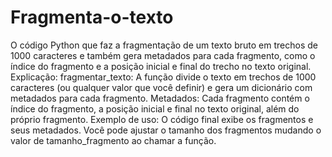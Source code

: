 # Fragmenta-o-texto
O código Python que faz a fragmentação de um texto bruto em trechos de 1000 caracteres e também gera metadados para cada fragmento, como o índice do fragmento e a posição inicial e final do trecho no texto original.
Explicação:
fragmentar_texto: A função divide o texto em trechos de 1000 caracteres (ou qualquer valor que você definir) e gera um dicionário com metadados para cada fragmento.
Metadados: Cada fragmento contém o índice do fragmento, a posição inicial e final no texto original, além do próprio fragmento.
Exemplo de uso: O código final exibe os fragmentos e seus metadados.
Você pode ajustar o tamanho dos fragmentos mudando o valor de tamanho_fragmento ao chamar a função.
